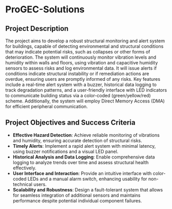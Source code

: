 # ProGEC-Solutions

## Project Description

The project aims to develop a robust structural monitoring and alert system for buildings, capable of detecting environmental and structural conditions that may indicate potential risks, such as collapses or other forms of deterioration. The system will continuously monitor vibration levels and humidity within walls and floors, using vibration and capacitive humidity sensors to assess risks and log environmental data. It will issue alerts if conditions indicate structural instability or if remediation actions are overdue, ensuring users are promptly informed of any risks. Key features include a real-time alert system with a buzzer, historical data logging to track degradation patterns, and a user-friendly interface with LED indicators to communicate building status via a color-coded (green/yellow/red) scheme. Additionally, the system will employ Direct Memory Access (DMA) for efficient peripheral communication.

## Project Objectives and Success Criteria

- **Effective Hazard Detection**: Achieve reliable monitoring of vibrations and humidity, ensuring accurate detection of structural risks.
- **Timely Alerts**: Implement a rapid alert system with minimal latency, using buzzer notifications and a visual LED panel.
- **Historical Analysis and Data Logging**: Enable comprehensive data logging to analyze trends over time and assess structural health effectively.
- **User Interface and Interaction**: Provide an intuitive interface with color-coded LEDs and a manual alarm switch, enhancing usability for non-technical users.
- **Scalability and Robustness**: Design a fault-tolerant system that allows for seamless integration of additional sensors and maintains performance despite potential individual component failures.
